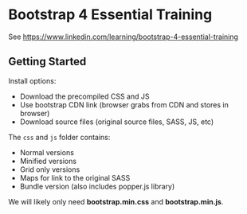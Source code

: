 # Bootstrap 4 Essential Training

See https://www.linkedin.com/learning/bootstrap-4-essential-training

## Getting Started

Install options:
* Download the precompiled CSS and JS
* Use bootstrap CDN link (browser grabs from CDN and stores in browser)
* Download source files (original source files, SASS, JS, etc)

The `css` and `js` folder contains:
* Normal versions
* Minified versions
* Grid only versions
* Maps for link to the original SASS
* Bundle version (also includes popper.js library)


We will likely only need **bootstrap.min.css** and **bootstrap.min.js**.

